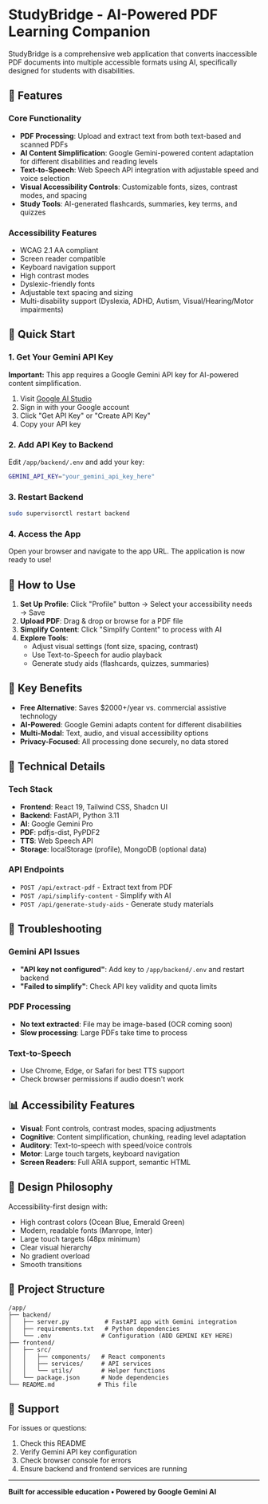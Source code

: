 # StudyBridge - AI-Powered PDF Learning Companion

StudyBridge is a comprehensive web application that converts inaccessible PDF documents into multiple accessible formats using AI, specifically designed for students with disabilities.

## 🌟 Features

### Core Functionality
- **PDF Processing**: Upload and extract text from both text-based and scanned PDFs
- **AI Content Simplification**: Google Gemini-powered content adaptation for different disabilities and reading levels
- **Text-to-Speech**: Web Speech API integration with adjustable speed and voice selection
- **Visual Accessibility Controls**: Customizable fonts, sizes, contrast modes, and spacing
- **Study Tools**: AI-generated flashcards, summaries, key terms, and quizzes

### Accessibility Features
- WCAG 2.1 AA compliant
- Screen reader compatible
- Keyboard navigation support
- High contrast modes
- Dyslexic-friendly fonts
- Adjustable text spacing and sizing
- Multi-disability support (Dyslexia, ADHD, Autism, Visual/Hearing/Motor impairments)

## 🚀 Quick Start

### 1. Get Your Gemini API Key

**Important:** This app requires a Google Gemini API key for AI-powered content simplification.

1. Visit [Google AI Studio](https://makersuite.google.com/app/apikey)
2. Sign in with your Google account
3. Click "Get API Key" or "Create API Key"
4. Copy your API key

### 2. Add API Key to Backend

Edit `/app/backend/.env` and add your key:

```bash
GEMINI_API_KEY="your_gemini_api_key_here"
```

### 3. Restart Backend

```bash
sudo supervisorctl restart backend
```

### 4. Access the App

Open your browser and navigate to the app URL. The application is now ready to use!

## 📖 How to Use

1. **Set Up Profile**: Click "Profile" button → Select your accessibility needs → Save
2. **Upload PDF**: Drag & drop or browse for a PDF file
3. **Simplify Content**: Click "Simplify Content" to process with AI
4. **Explore Tools**:
   - Adjust visual settings (font size, spacing, contrast)
   - Use Text-to-Speech for audio playback
   - Generate study aids (flashcards, quizzes, summaries)

## 🎯 Key Benefits

- **Free Alternative**: Saves $2000+/year vs. commercial assistive technology
- **AI-Powered**: Google Gemini adapts content for different disabilities
- **Multi-Modal**: Text, audio, and visual accessibility options
- **Privacy-Focused**: All processing done securely, no data stored

## 🔧 Technical Details

### Tech Stack
- **Frontend**: React 19, Tailwind CSS, Shadcn UI
- **Backend**: FastAPI, Python 3.11
- **AI**: Google Gemini Pro
- **PDF**: pdfjs-dist, PyPDF2
- **TTS**: Web Speech API
- **Storage**: localStorage (profile), MongoDB (optional data)

### API Endpoints
- `POST /api/extract-pdf` - Extract text from PDF
- `POST /api/simplify-content` - Simplify with AI
- `POST /api/generate-study-aids` - Generate study materials

## 🐛 Troubleshooting

### Gemini API Issues
- **"API key not configured"**: Add key to `/app/backend/.env` and restart backend
- **"Failed to simplify"**: Check API key validity and quota limits

### PDF Processing
- **No text extracted**: File may be image-based (OCR coming soon)
- **Slow processing**: Large PDFs take time to process

### Text-to-Speech
- Use Chrome, Edge, or Safari for best TTS support
- Check browser permissions if audio doesn't work

## 📊 Accessibility Features

- **Visual**: Font controls, contrast modes, spacing adjustments
- **Cognitive**: Content simplification, chunking, reading level adaptation
- **Auditory**: Text-to-speech with speed/voice controls
- **Motor**: Large touch targets, keyboard navigation
- **Screen Readers**: Full ARIA support, semantic HTML

## 🎨 Design Philosophy

Accessibility-first design with:
- High contrast colors (Ocean Blue, Emerald Green)
- Modern, readable fonts (Manrope, Inter)
- Large touch targets (48px minimum)
- Clear visual hierarchy
- No gradient overload
- Smooth transitions

## 📝 Project Structure

```
/app/
├── backend/
│   ├── server.py          # FastAPI app with Gemini integration
│   ├── requirements.txt   # Python dependencies
│   └── .env              # Configuration (ADD GEMINI KEY HERE)
├── frontend/
│   ├── src/
│   │   ├── components/   # React components
│   │   ├── services/     # API services
│   │   └── utils/        # Helper functions
│   └── package.json      # Node dependencies
└── README.md            # This file
```

## 🤝 Support

For issues or questions:
1. Check this README
2. Verify Gemini API key configuration
3. Check browser console for errors
4. Ensure backend and frontend services are running

---

**Built for accessible education • Powered by Google Gemini AI**
